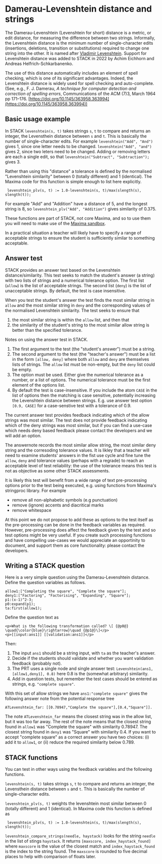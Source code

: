 # Damerau-Levenshtein distance and strings

The Damerau-Levenshtein (Levenshtein for short) distance is a metric, or edit distance, for measuring the difference between two strings. Informally, the Levenshtein distance is the minimum number of single-character edits (insertions, deletions, transition or substitutions) required to change one string into the other. It is named after [Vladimir Levenshtein](https://en.wikipedia.org/wiki/Levenshtein_distance).  Support for Levenshtein distance was added to STACK in 2022 by Achim Eichhorn and Andreas Helfrich-Schkarbanenko.

The use of this distance automatically includes an element of spell checking, which is one of its significant advantages.  Indeed, the Levenshtein distance is widely used for spell checking and auto-complete.
(See, e.g., F. J. Damerau, _A technique for computer detection and correction of spelling errors_, Communications of the ACM (7)3, March 1964 pp 171–176. [https://doi.org/10.1145/363958.363994](https://doi.org/10.1145/363958.363994))

## Basic usage example

In STACK `levenshtein(s, t)` takes strings `s`, `t` to compare and returns an integer, the Levensthein distance between `s` and `t`.  This is basically the number of single-character edits.  For example `levenshtein("Add", "And")` gives 1, since one letter needs to be changed. `levenshtein("Add", "and")` gives 2, since two leters need to be changed.  Adding or removing letters are each a single edit, so that `levenshtein("Subtract", "Subtraction");` gives 3.

Rather than using this "distance" a tolerance is defined by the normalised "Levenshtein similarity" between 0 (totally different) and 1 (identical).  The Maxima code for this function is simple enough to list here explicitly. 

     levenshtein_plv(s, t) := 1.0-levenshtein(s, t)/max(slength(s), slength(t));

For example "Add" and "Addition" have a distance of 5, and the longest string is 8, so `levenshtein_plv("Add", "Addition")` gives similarity of 0.375.

These functions are part of STACK, not core Maxima, and so to use them you will need to make use of the [Maxima sandbox](../CAS/STACK-Maxima_sandbox.md).

In a practical situation a teacher will likely have to specify a range of acceptable strings to ensure the student is sufficiently similar to something acceptable.

## Answer test

STACK provides an answer test based on the Levenshtein distance/similarity.  This test seeks to match the student's answer (a string) with two lists of strings and a numerical tolerance option. The first list (`allow`) is the list of acceptable strings.  The second list (`deny`) is the list of unacceptable strings.  By default, the test is case insensitive.

When you test the student's answer the test finds the most similar string in `allow` and the most similar string in `deny` and the corresponding values of the normalised Levenshtein similarity.  The test seeks to ensure that

1. the most similar string is within the `allow` list, and then that
2. the similarity of the student's string to the most similar allow string is better than the specified tolerance.

Notes on using the answer test in STACK.

1. The first argument to the test (the "student's answer") must be a string.
2. The second argument to the test (the "teacher's answer") must be a list in the form `[allow, deny]` where both `allow` and `deny` are themselves lists of strings.  The `allow` list must be non-empty, but the `deny` list could be empty.
3. The option must be used.  Either give the numerical tolerance as a number, or a list of options.  The numerical tolerance must be the first element of the options list.
4. By default the test is case-insensitive.  If you include the atom `CASE` in the list of options then the matching is case sensitive, potentially increasing the Levenshtein distance between strings.  E.g. use answer test option `[0.9, CASE]` for a case-senstive test with a tolerance of 0.9.

The current answer test provides feedback indicating which of the allow strings was most similar.  The test does not provide feedback indicating which of the deny strings was most similar, but if you can find a use-case which needs deny based feedback please contact the developers and we will add an option.

The answernote records the most similar allow string, the most similar deny string and the corresoding tolerance values.  It is likley that a teacher will need to examine students' answers in the fist use cycle and fine tune the `allow`, `deny` and tolerance values (perhaps with a regrade) to reach an acceptable level of test reliability: the use of the tolerance means this test is not as objective as some other STACK assessments.

It is likely this test will benefit from a wide range of text pre-processing options prior to the test being executed, e.g. using functions from Maxima's stringproc library.  For example

* remove all non-alphabetic symbols (e.g punctuation)
* remove (ignore) accents and diacritical marks
* remove whitespace

At this point we do not propose to add these as options to the test itself as the pre-processing can be done in the feedback variables as required.  However, pre-processing does affect the feedback given by the test and so test options might be very useful.  If you create such processing functions and have compelling use-cases we would appreciate an opportinity to document, and support them as core functionality: please contact the developers.

## Writing a STACK question

Here is a very simple question using the Damerau-Levenshtein distance.  Define the question variables as follows.

    allow1:["Completing the square", "Complete the square"];
    deny1:["Factoring", "Factorising", "Expanding", "Square"];
    p1:(x-1)^2-3;
    p0:expand(p1);
    ta:first(allow1);

Define the question text as

    <p>What is the following transformation called? \[ {@p0@} \quad{\color{blue}\rightarrow}\quad {@p1@}\]</p>
    <p>[[input:ans1]] [[validation:ans1]]</p>

Then:

1. The input `ans1` should be a string input, with `ta` as the teacher's answer.
2. Decide if the students should validate and whether you want validation feedback (probably not).
3. The PRT uses a single node and single answer test: `Levenshtein(ans1, [allow1,deny1], 0.8)` here 0.8 is the (somewhat arbitrary) similarity.
4. Add in question tests, but remember the test cases should be entered as strings, e.g. `"complete square"`.

With this set of allow strings we have `ans1:"complete square"` gives the following answer note from the potential response tree

    ATLevenshtein_far: [[0.78947,"Complete the square"],[0.4,"Square"]]. 

The note `ATLevenshtein_far` means the closest string was in the allow list, but it was too far away.  The rest of the note means that the closest string found in `allow1` was "Complete the square" with similarity 0.78947. The closest string found in `deny1` was "Square" with similarity 0.4.  If you want to accept "complete square" as a correct answer you have two choices: (i) add it to `allow1`, or (ii) reduce the required similarity below 0.789.

## STACK functions

You can test in other ways using the feedback variables and the following functions.

`levenshtein(s, t)` takes strings `s`, `t` to compare and returns an integer, the Levensthein distance between `s` and `t`.  This is basically the number of single-character edits.

`levenshtein_plv(s, t)` weights the levenshtein most similar between 0 (totally different) and 1 (identical).  In Maxima code this function is defined as

     levenshtein_plv(s, t) := 1.0-levenshtein(s, t)/max(slength(s), slength(t));

`levenshtein_compare_strings(needle, haystack)` looks for the string `needle` in the list of stings `haystack`.  It returns `[maxscore, index_haystack_found]` where `maxscore` is the value of the closest match and `index_haystack_found` is the index to the string found.  The `maxscore` is rounded to five decimal places to help with comparison of floats later.

